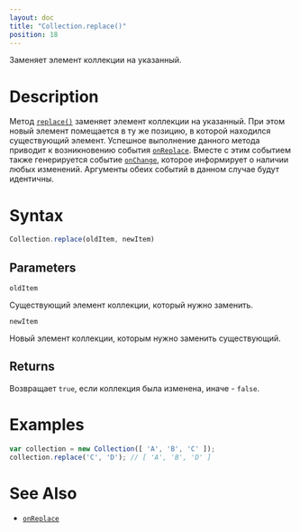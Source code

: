 ```yaml
---
layout: doc
title: "Collection.replace()"
position: 18
---
```


Заменяет элемент коллекции на указанный.

# Description

Метод [`replace()`](../Collection.replace/) заменяет элемент коллекции на указанный. При этом новый
элемент помещается в ту же позицию, в которой находился существующий элемент. Успешное выполнение
данного метода приводит к возникновению события [`onReplace`](../Collection.onReplace/). Вместе с
этим событием также генерируется событие [`onChange`](../Collection.onChange/), которое информирует
о наличии любых изменений. Аргументы обеих событий в данном случае будут идентичны.

# Syntax

```js
Collection.replace(oldItem, newItem)
```

## Parameters

`oldItem`

Существующий элемент коллекции, который нужно заменить.

`newItem`

Новый элемент коллекции, которым нужно заменить существующий.

## Returns

Возвращает `true`, если коллекция была изменена, иначе - `false`.

# Examples

```js
var collection = new Collection([ 'A', 'B', 'C' ]);
collection.replace('C', 'D'); // [ 'A', 'B', 'D' ]
```

# See Also

* [`onReplace`](../Collection.onReplace/)
